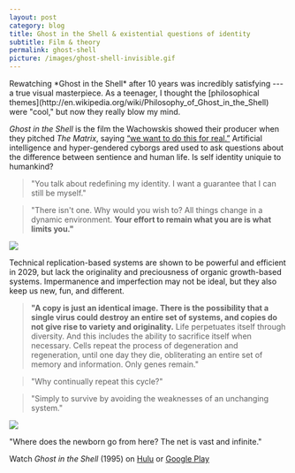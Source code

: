 ```yaml
---
layout: post
category: blog
title: Ghost in the Shell & existential questions of identity
subtitle: Film & theory
permalink: ghost-shell
picture: /images/ghost-shell-invisible.gif
---
```


 <p class="lead">Rewatching *Ghost in the Shell* after 10 years was incredibly satisfying --- a true visual masterpiece. As a teenager, I thought the [philosophical themes](http://en.wikipedia.org/wiki/Philosophy_of_Ghost_in_the_Shell) were "cool," but now they really blow my mind.</p>

<!--more-->

*Ghost in the Shell* is the film the Wachowskis showed their producer when they pitched *The Matrix*, saying <a href="http://en.wikipedia.org/wiki/Ghost_in_the_Shell_(film)#Cultural_impact">&ldquo;we want to do this for real.&rdquo;</a> Artificial intelligence and hyper-gendered cyborgs ared used to ask questions about the difference between sentience and human life. Is self identity uniquie to humankind?

> "You talk about redefining my identity. I want a guarantee that I can still be myself."

> "There isn't one. Why would you wish to? All things change in a dynamic environment. **Your effort to remain what you are is what limits you."**

![](http://i.imgur.com/rqofxcS.gif)

Technical replication-based systems are shown to be powerful and efficient in 2029, but lack the originality and preciousness of organic growth-based systems. Impermanence and imperfection may not be ideal, but they also keep us new, fun, and different.

> **"A copy is just an identical image. There is the possibility that a single virus could destroy an entire set of systems, and copies do not give rise to variety and originality.** Life perpetuates itself through diversity. And this includes the ability to sacrifice itself when necessary. Cells repeat the process of degeneration and regeneration, until one day they die, obliterating an entire set of memory and information. Only genes remain."

> "Why continually repeat this cycle?"

> "Simply to survive by avoiding the weaknesses of an unchanging system."

![](http://i.imgur.com/wgkaZcq.jpg)

 <p class="byline">"Where does the newborn go from here? The net is vast and infinite."</p>

Watch *Ghost in the Shell* (1995) on [Hulu](http://www.hulu.com/watch/371717) or [Google Play](https://play.google.com/store/movies/details/Ghost_In_the_Shell?id=TNgXMjMttoI)

<!-- 
Body ripping gif: http://i.imgur.com/JPHEE41.gif

 > "Sure I have a face and voice to distinguish myself from others, but my thoughts and memories are unique only to me, and I carry a sense of my own destiny. Each of those things are just a small part of it.

> "All of that blends to create a mixture that forms me and gives rise to my conscience. I feel confined, only free to expand myself within boundaries." -->
